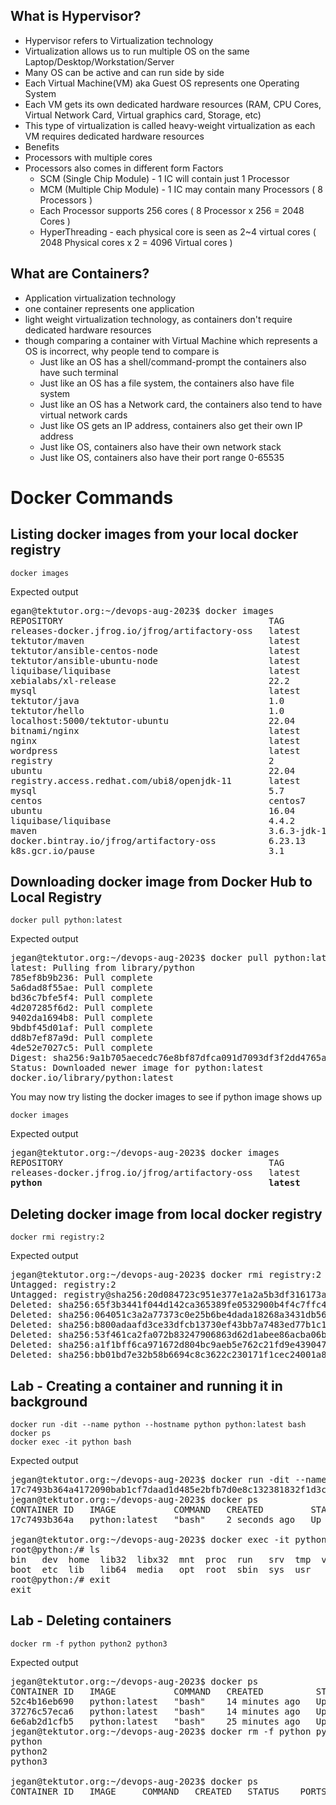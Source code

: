 ## What is Hypervisor?
- Hypervisor refers to Virtualization technology
- Virtualization allows us to run multiple OS on the same Laptop/Desktop/Workstation/Server
- Many OS can be active and can run side by side
- Each Virtual Machine(VM) aka Guest OS represents one Operating System
- Each VM gets its own dedicated hardware resources (RAM, CPU Cores, Virtual Network Card, Virtual graphics card, Storage, etc)
- This type of virtualization is called heavy-weight virtualization as each VM requires dedicated hardware resources
- Benefits
- Processors with multiple cores
- Processors also comes in different form Factors
  - SCM (Single Chip Module) - 1 IC will contain just 1 Processor
  - MCM (Multiple Chip Module) - 1 IC may contain many Processors ( 8 Processors )
  - Each Processor supports 256 cores ( 8 Processor x 256 = 2048 Cores )
  - HyperThreading - each physical core is seen as 2~4 virtual cores ( 2048 Physical cores x 2 = 4096 Virtual cores )
 
## What are Containers?
- Application virtualization technology
- one container represents one application
- light weight virtualization technology, as containers don't require dedicated hardware resources
- though comparing a container with Virtual Machine which represents a OS is incorrect, why people tend to compare is
  - Just like an OS has a shell/command-prompt the containers also have such terminal
  - Just like an OS has a file system, the containers also have file system
  - Just like an OS has a Network card, the containers also tend to have virtual network cards
  - Just like OS gets an IP address, containers also get their own IP address
  - Just like OS, containers also have their own network stack
  - Just like OS, containers also have their port range 0-65535
 
# Docker Commands

## Listing docker images from your local docker registry
```
docker images
```

Expected output
<pre>
egan@tektutor.org:~/devops-aug-2023$ docker images
REPOSITORY                                       TAG            IMAGE ID       CREATED         SIZE
releases-docker.jfrog.io/jfrog/artifactory-oss   latest         b440125d9795   4 days ago      1.84GB
tektutor/maven                                   latest         80584dce5e06   7 weeks ago     973MB
tektutor/ansible-centos-node                     latest         4b5334077cdf   7 weeks ago     468MB
tektutor/ansible-ubuntu-node                     latest         1463db4fb11c   7 weeks ago     220MB
liquibase/liquibase                              latest         0aa2a8bc2574   7 weeks ago     355MB
xebialabs/xl-release                             22.2           ff6e8416ec95   7 weeks ago     887MB
mysql                                            latest         c71276df4a87   8 weeks ago     565MB
tektutor/java                                    1.0            3dec350d1b8d   2 months ago    416MB
tektutor/hello                                   1.0            f0652e271e67   2 months ago    416MB
localhost:5000/tektutor-ubuntu                   22.04          8af846fe34ca   2 months ago    729MB
bitnami/nginx                                    latest         7a094f97a968   2 months ago    92.2MB
nginx                                            latest         f9c14fe76d50   2 months ago    143MB
wordpress                                        latest         5174bdcbb532   2 months ago    616MB
registry                                         2              65f3b3441f04   2 months ago    24MB
ubuntu                                           22.04          3b418d7b466a   3 months ago    77.8MB
registry.access.redhat.com/ubi8/openjdk-11       latest         d1ce871371c2   3 months ago    394MB
mysql                                            5.7            dd6675b5cfea   3 months ago    569MB
centos                                           centos7        eeb6ee3f44bd   22 months ago   204MB
ubuntu                                           16.04          b6f507652425   23 months ago   135MB
liquibase/liquibase                              4.4.2          819dfbe60d20   2 years ago     348MB
maven                                            3.6.3-jdk-11   e23b595c92ad   2 years ago     658MB
docker.bintray.io/jfrog/artifactory-oss          6.23.13        6106bdbbf79d   2 years ago     743MB
k8s.gcr.io/pause                                 3.1            da86e6ba6ca1   5 years ago     742kB
</pre>

## Downloading docker image from Docker Hub to Local Registry
```
docker pull python:latest
```

Expected output
<pre>
jegan@tektutor.org:~/devops-aug-2023$ docker pull python:latest
latest: Pulling from library/python
785ef8b9b236: Pull complete 
5a6dad8f55ae: Pull complete 
bd36c7bfe5f4: Pull complete 
4d207285f6d2: Pull complete 
9402da1694b8: Pull complete 
9bdbf45d01af: Pull complete 
dd8b7ef87a9d: Pull complete 
4de52e7027c5: Pull complete 
Digest: sha256:9a1b705aecedc76e8bf87dfca091d7093df3f2dd4765af6c250134ce4298a584
Status: Downloaded newer image for python:latest
docker.io/library/python:latest
</pre>

You may now try listing the docker images to see if python image shows up
```
docker images
```

Expected output
<pre>
jegan@tektutor.org:~/devops-aug-2023$ docker images
REPOSITORY                                       TAG            IMAGE ID       CREATED         SIZE
releases-docker.jfrog.io/jfrog/artifactory-oss   latest         b440125d9795   4 days ago      1.84GB
<b>python                                           latest         608c79ebc6d5   6 weeks ago     1.01GB</b>
</pre>

## Deleting docker image from local docker registry
```
docker rmi registry:2
```

Expected output
<pre>
jegan@tektutor.org:~/devops-aug-2023$ docker rmi registry:2
Untagged: registry:2
Untagged: registry@sha256:20d084723c951e377e1a2a5b3df316173a845e300d57ccdd8ae3ab2da3439746
Deleted: sha256:65f3b3441f044d142ca365389fe0532900b4f4c7ffc47cb65f7bc7bd45857f06
Deleted: sha256:064051c3a2a77373c0e25b6be4dada18268a3431db567ef299bc6db2dfec1ff1
Deleted: sha256:b800adaafd3ce33dfcb13730ef43bb7a7483ed77b1c1d2c5354c6610028370fa
Deleted: sha256:53f461ca2fa072b83247906863d62d1abee86acba06b84504c19c58e9ff9d91a
Deleted: sha256:a1f1bff6ca971672d804bc9aeb5e762c21fd9e4390478ef6d12b96ea450c3e58
Deleted: sha256:bb01bd7e32b58b6694c8c3622c230171f1cec24001a82068a8d30d338f420d6c
</pre>

## Lab - Creating a container and running it in background
```
docker run -dit --name python --hostname python python:latest bash
docker ps
docker exec -it python bash
```

Expected output
<pre>
jegan@tektutor.org:~/devops-aug-2023$ docker run -dit --name python --hostname python python:latest bash
17c7493b364a4172090bab1cf7daad1d485e2bfb7d0e8c132381832f1d3ce47f
jegan@tektutor.org:~/devops-aug-2023$ docker ps
CONTAINER ID   IMAGE           COMMAND   CREATED         STATUS         PORTS     NAMES
17c7493b364a   python:latest   "bash"    2 seconds ago   Up 2 seconds             python

jegan@tektutor.org:~/devops-aug-2023$ docker exec -it python bash
root@python:/# ls
bin   dev  home  lib32	libx32	mnt  proc  run	 srv  tmp  var
boot  etc  lib	 lib64	media	opt  root  sbin  sys  usr
root@python:/# exit
exit
</pre>  


## Lab - Deleting containers
```
docker rm -f python python2 python3
```

Expected output
<pre>
jegan@tektutor.org:~/devops-aug-2023$ docker ps
CONTAINER ID   IMAGE           COMMAND   CREATED          STATUS          PORTS     NAMES
52c4b16eb690   python:latest   "bash"    14 minutes ago   Up 14 minutes             python3
37276c57eca6   python:latest   "bash"    14 minutes ago   Up 14 minutes             python2
6e6ab2d1cfb5   python:latest   "bash"    25 minutes ago   Up 24 minutes             python
jegan@tektutor.org:~/devops-aug-2023$ docker rm -f python python2 python3
python
python2
python3

jegan@tektutor.org:~/devops-aug-2023$ docker ps
CONTAINER ID   IMAGE     COMMAND   CREATED   STATUS    PORTS     NAMES
</pre>


